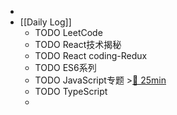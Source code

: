 -
- [[Daily Log]]
	- TODO LeetCode
	- TODO React技术揭秘
	- TODO React coding-Redux
	- TODO ES6系列
	- TODO JavaScript专题 >[🍅 25min](#agenda-pomo://?t=f-1687795366906-1500)
	- TODO TypeScript
	-